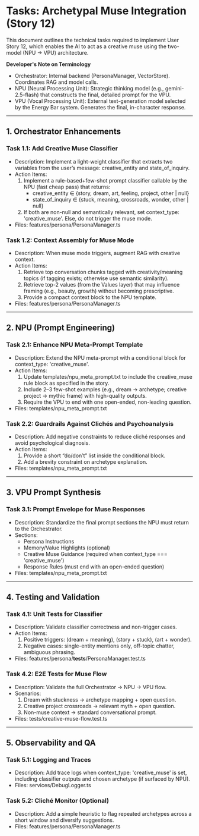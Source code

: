 # Tasks: Archetypal Muse Integration (Story 12)

This document outlines the technical tasks required to implement User Story 12, which enables the AI to act as a creative muse using the two-model (NPU → VPU) architecture.

**Developer's Note on Terminology**
- Orchestrator: Internal backend (PersonaManager, VectorStore). Coordinates RAG and model calls.
- NPU (Neural Processing Unit): Strategic thinking model (e.g., gemini-2.5-flash) that constructs the final, detailed prompt for the VPU.
- VPU (Vocal Processing Unit): External text-generation model selected by the Energy Bar system. Generates the final, in-character response.

---

## 1. Orchestrator Enhancements

### Task 1.1: Add Creative Muse Classifier
- Description: Implement a light-weight classifier that extracts two variables from the user’s message: creative_entity and state_of_inquiry.
- Action Items:
  1. Implement a rule-based+few-shot prompt classifier callable by the NPU (fast cheap pass) that returns:
     - creative_entity ∈ {story, dream, art, feeling, project, other | null}
     - state_of_inquiry ∈ {stuck, meaning, crossroads, wonder, other | null}
  2. If both are non-null and semantically relevant, set context_type: 'creative_muse'. Else, do not trigger the muse mode.
- Files: features/persona/PersonaManager.ts

### Task 1.2: Context Assembly for Muse Mode
- Description: When muse mode triggers, augment RAG with creative context.
- Action Items:
  1. Retrieve top conversation chunks tagged with creativity/meaning topics (if tagging exists; otherwise use semantic similarity).
  2. Retrieve top-2 values (from the Values layer) that may influence framing (e.g., beauty, growth) without becoming prescriptive.
  3. Provide a compact context block to the NPU template.
- Files: features/persona/PersonaManager.ts

---

## 2. NPU (Prompt Engineering)

### Task 2.1: Enhance NPU Meta-Prompt Template
- Description: Extend the NPU meta-prompt with a conditional block for context_type: 'creative_muse'.
- Action Items:
  1. Update templates/npu_meta_prompt.txt to include the creative_muse rule block as specified in the story.
  2. Include 2–3 few-shot examples (e.g., dream → archetype; creative project → mythic frame) with high-quality outputs.
  3. Require the VPU to end with one open-ended, non-leading question.
- Files: templates/npu_meta_prompt.txt

### Task 2.2: Guardrails Against Clichés and Psychoanalysis
- Description: Add negative constraints to reduce cliché responses and avoid psychological diagnosis.
- Action Items:
  1. Provide a short “do/don’t” list inside the conditional block.
  2. Add a brevity constraint on archetype explanation.
- Files: templates/npu_meta_prompt.txt

---

## 3. VPU Prompt Synthesis

### Task 3.1: Prompt Envelope for Muse Responses
- Description: Standardize the final prompt sections the NPU must return to the Orchestrator.
- Sections:
  - Persona Instructions
  - Memory/Value Highlights (optional)
  - Creative Muse Guidance (required when context_type === 'creative_muse')
  - Response Rules (must end with an open-ended question)
- Files: templates/npu_meta_prompt.txt

---

## 4. Testing and Validation

### Task 4.1: Unit Tests for Classifier
- Description: Validate classifier correctness and non-trigger cases.
- Action Items:
  1. Positive triggers: (dream + meaning), (story + stuck), (art + wonder).
  2. Negative cases: single-entity mentions only, off-topic chatter, ambiguous phrasing.
- Files: features/persona/__tests__/PersonaManager.test.ts

### Task 4.2: E2E Tests for Muse Flow
- Description: Validate the full Orchestrator → NPU → VPU flow.
- Scenarios:
  1. Dream with stuckness → archetype mapping + open question.
  2. Creative project crossroads → relevant myth + open question.
  3. Non-muse context → standard conversational prompt.
- Files: tests/creative-muse-flow.test.ts

---

## 5. Observability and QA

### Task 5.1: Logging and Traces
- Description: Add trace logs when context_type: 'creative_muse' is set, including classifier outputs and chosen archetype (if surfaced by NPU).
- Files: services/DebugLogger.ts

### Task 5.2: Cliché Monitor (Optional)
- Description: Add a simple heuristic to flag repeated archetypes across a short window and diversify suggestions.
- Files: features/persona/PersonaManager.ts

